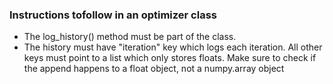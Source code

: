 




### Instructions tofollow in an optimizer class
 - The log_history() method must be part of the class.
 - The history must have "iteration" key which logs each iteration. All other keys must point to a list which only stores floats. Make sure to check if the append happens to a float object, not a numpy.array object